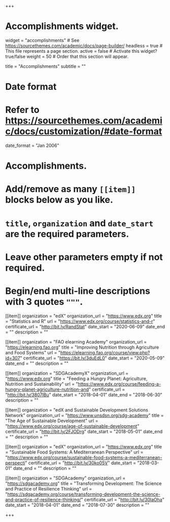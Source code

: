 +++
# Accomplishments widget.
widget = "accomplishments"  # See https://sourcethemes.com/academic/docs/page-builder/
headless = true  # This file represents a page section.
active = false  # Activate this widget? true/false
weight = 50  # Order that this section will appear.

title = "Accomplish&shy;ments"
subtitle = ""

# Date format
#   Refer to https://sourcethemes.com/academic/docs/customization/#date-format
date_format = "Jan 2006"

# Accomplishments.
#   Add/remove as many `[[item]]` blocks below as you like.
#   `title`, `organization` and `date_start` are the required parameters.
#   Leave other parameters empty if not required.
#   Begin/end multi-line descriptions with 3 quotes `"""`.

[[item]]
  organization = "edX"
  organization_url = "https://www.edx.org"
  title = "Statistics and R"
  url = "https://www.edx.org/course/statistics-and-r"
  certificate_url = "http://bit.ly/RandStat"
  date_start = "2020-06-09"
  date_end = ""
  description = ""

[[item]]
  organization = "FAO elearning Academy"
  organization_url = "https://elearning.fao.org"
  title = "Improving Nutrition through Agriculture and Food Systems"
  url = "https://elearning.fao.org/course/view.php?id=307"
  certificate_url = "https://bit.ly/3duEdL0"
  date_start = "2020-05-09"
  date_end = ""
  description = ""
  
[[item]]
  organization = "SDGAcademyX"
  organization_url = "https://www.edx.org"
  title = "Feeding a Hungry Planet: Agriculture, Nutrition and Sustainability"
  url = "https://www.edx.org/course/feeding-a-hungry-planet-agriculture-nutrition-and"
  certificate_url = "http://bit.ly/3807IBu"
  date_start = "2018-04-01"
  date_end = "2018-06-30"
  description = ""

[[item]]
  organization = "edX and Sustainable Development Solutions Network"
  organization_url = "https://www.unsdsn.org/sdg-academy"
  title = "The Age of Sustainable Development"
  url = "https://www.edx.org/course/age-of-sustainable-development"
  certificate_url = "http://bit.ly/2FJODrg"
  date_start = "2018-05-01"
  date_end = ""
  description = ""
  
[[item]]
  organization = "edX"
  organization_url = "https://www.edx.org"
  title = "Sustainable Food Systems: A Mediterranean Perspective"
  url = "https://www.edx.org/course/sustainable-food-systems-a-mediterranean-perspecti"
  certificate_url = "http://bit.ly/30ko05V"
  date_start = "2018-03-01"
  date_end = ""
  description = ""

[[item]]
  organization = "SDGAcademy"
  organization_url = "https://sdgacademy.org"
  title = "Transforming Development: The Science and Practice of Resilience Thinking"
  url = "https://sdgacademy.org/course/transforming-development-the-science-and-practice-of-resilience-thinking/"
  certificate_url = "http://bit.ly/30laOha"
  date_start = "2018-04-01"
  date_end = "2018-07-30"
  description = ""

+++
